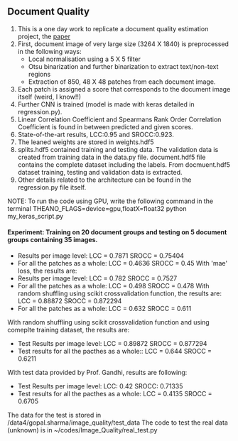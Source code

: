 ## Document Quality
1. This is a one day work to replicate a document quality estimation project, the [paper](http://lampsrv02.umiacs.umd.edu/pubs/Papers/lekang14-DocIQA/lekang14-DocIQA.pdf)
2. First, document image of very large size (3264 X 1840) is preprocessed in the following ways:
   - Local normalisation using a 5 X 5 filter
   - Otsu binarization and further binarization to extract text/non-text regions
   - Extraction of 850, 48 X 48 patches from each document image.
3. Each patch is assigned a score that corresponds to the document image itself (weird, I know!!)
4. Further CNN is trained (model is made with keras detailed in regression.py).
5. Linear Correlation Coefficient and Spearmans Rank Order Correlation Coefficient is found in between
   predicted and given scores.
6. State-of-the-art results, LCC:0.95 and SROCC:0.923.
7. The leaned weights are stored in weights.hdf5
8. splits.hdf5 contained training and testing data. The validation data is created from training data in
   the data.py file. document.hdf5 file contains the complete dataset including the labels. From docmuent.hdf5
   dataset training, testing and validation data is extracted.
9. Other details related to the architecture can be found in the regression.py file itself.

NOTE: To run the code using GPU, write the following command in the terminal
      THEANO_FLAGS=device=gpu,floatX=float32 python my_keras_script.py

#### Experiment: Training on 20 document groups and testing on 5 document groups containing 35 images.
   - Results per image level:
     LCC = 0.7871
     SROCC = 0.75404
   - For all the patches as a whole:
     LCC = 0.4636
     SROCC = 0.45
   With 'mae' loss, the results are:
   - Results per image level:
     LCC = 0.782
     SROCC = 0.7527
   - For all the patches as a whole:
     LCC = 0.498
     SROCC = 0.478
   With random shuffling using scikit crossvalidation function, the results are:
     LCC = 0.88872
     SROCC = 0.872294
   - For all the patches as a whole:
     LCC = 0.632
     SROCC = 0.611

   With random shuffling using scikit crossvalidation function and using comeplte training dataset, the results are:
   - Test Results per image level:
     LCC = 0.89872
     SROCC = 0.877294
   - Test results for all the pacthes as a whole::
     LCC = 0.644
     SROCC = 0.6211

   With test data provided by Prof. Gandhi, results are following:
   - Test Results per image level:
     LCC: 0.42
     SROCC: 0.71335
   - Test results for all the pacthes as a whole:
     LCC = 0.4135
     SROCC = 0.6705

   The data for the test is stored in /data4/gopal.sharma/image_quality/test_data
   The code to test the real data (unknown) is in ~/codes/Image_Quality/real_test.py




